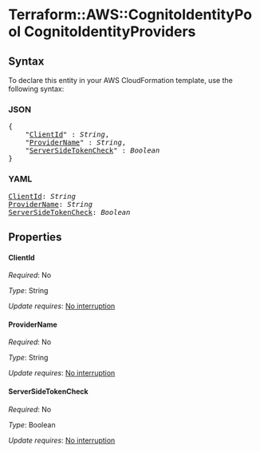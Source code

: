 # Terraform::AWS::CognitoIdentityPool CognitoIdentityProviders

## Syntax

To declare this entity in your AWS CloudFormation template, use the following syntax:

### JSON

<pre>
{
    "<a href="#clientid" title="ClientId">ClientId</a>" : <i>String</i>,
    "<a href="#providername" title="ProviderName">ProviderName</a>" : <i>String</i>,
    "<a href="#serversidetokencheck" title="ServerSideTokenCheck">ServerSideTokenCheck</a>" : <i>Boolean</i>
}
</pre>

### YAML

<pre>
<a href="#clientid" title="ClientId">ClientId</a>: <i>String</i>
<a href="#providername" title="ProviderName">ProviderName</a>: <i>String</i>
<a href="#serversidetokencheck" title="ServerSideTokenCheck">ServerSideTokenCheck</a>: <i>Boolean</i>
</pre>

## Properties

#### ClientId

_Required_: No

_Type_: String

_Update requires_: [No interruption](https://docs.aws.amazon.com/AWSCloudFormation/latest/UserGuide/using-cfn-updating-stacks-update-behaviors.html#update-no-interrupt)

#### ProviderName

_Required_: No

_Type_: String

_Update requires_: [No interruption](https://docs.aws.amazon.com/AWSCloudFormation/latest/UserGuide/using-cfn-updating-stacks-update-behaviors.html#update-no-interrupt)

#### ServerSideTokenCheck

_Required_: No

_Type_: Boolean

_Update requires_: [No interruption](https://docs.aws.amazon.com/AWSCloudFormation/latest/UserGuide/using-cfn-updating-stacks-update-behaviors.html#update-no-interrupt)

